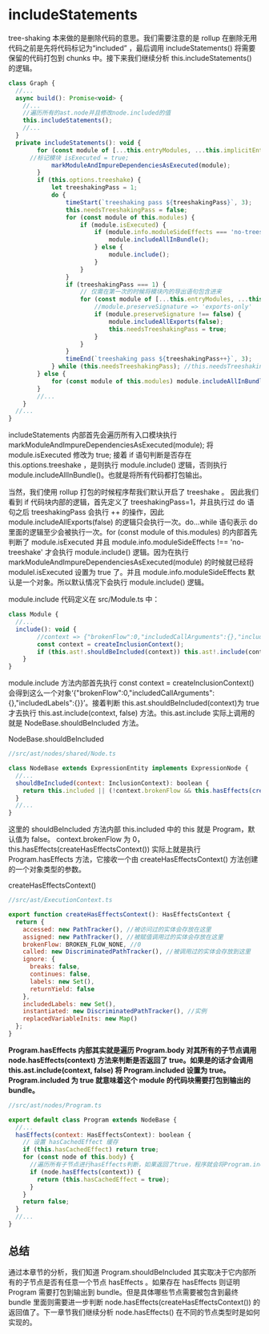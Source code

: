 # includeStatements

tree-shaking 本来做的是删除代码的意思。我们需要注意的是 rollup 在删除无用代码之前是先将代码标记为“included” ，最后调用 includeStatements() 将需要保留的代码打包到 chunks 中。接下来我们继续分析 this.includeStatements() 的逻辑。

```js
class Graph {
  //...
  async build(): Promise<void> {
    //...
    //遍历所有的ast.node并且修改node.included的值
    this.includeStatements();
    //...
  }
  private includeStatements(): void {
		for (const module of [...this.entryModules, ...this.implicitEntryModules]) {
      //标记模块 isExecuted = true;
			markModuleAndImpureDependenciesAsExecuted(module);
		}
		if (this.options.treeshake) {
			let treeshakingPass = 1;
			do {
				timeStart(`treeshaking pass ${treeshakingPass}`, 3);
				this.needsTreeshakingPass = false;
				for (const module of this.modules) {
					if (module.isExecuted) {
						if (module.info.moduleSideEffects === 'no-treeshake') {
							module.includeAllInBundle();
						} else {
							module.include();
						}
					}
				}
				if (treeshakingPass === 1) {
					// 仅需在第一次的时候将模块内的导出语句包含进来
					for (const module of [...this.entryModules, ...this.implicitEntryModules]) {
						//module.preserveSignature => 'exports-only'
						if (module.preserveSignature !== false) {
							module.includeAllExports(false);
							this.needsTreeshakingPass = true;
						}
					}
				}
				timeEnd(`treeshaking pass ${treeshakingPass++}`, 3);
			} while (this.needsTreeshakingPass); //this.needsTreeshakingPass为true的时候才会继续执行treeShaking逻辑
		} else {
			for (const module of this.modules) module.includeAllInBundle();
		}
		//...
	}
  //...
}
```

includeStatements 内部首先会遍历所有入口模块执行 markModuleAndImpureDependenciesAsExecuted(module); 将 module.isExecuted 修改为 true; 接着 if 语句判断是否存在 this.options.treeshake ，是则执行 module.include() 逻辑，否则执行 module.includeAllInBundle()。也就是将所有代码都打包输出。

当然，我们使用 rollup 打包的时候程序帮我们默认开启了 treeshake 。 因此我们看到 if 代码块内部的逻辑，首先定义了 treeshakingPass=1，并且执行过 do 语句之后 treeshakingPass 会执行 ++ 的操作，因此 module.includeAllExports(false) 的逻辑只会执行一次。do...while 语句表示 do 里面的逻辑至少会被执行一次。for (const module of this.modules) 的内部首先判断了 module.isExecuted 并且 module.info.moduleSideEffects !== 'no-treeshake' 才会执行 module.include() 逻辑。因为在执行 markModuleAndImpureDependenciesAsExecuted(module) 的时候就已经将 modulel.isExecuted 设置为 true 了。并且 module.info.moduleSideEffects 默认是一个对象。所以默认情况下会执行 module.include() 逻辑。

module.include 代码定义在 src/Module.ts 中：

```js
class Module {
  //...
  include(): void {
		//context => {"brokenFlow":0,"includedCallArguments":{},"includedLabels":{}}
		const context = createInclusionContext();
		if (this.ast!.shouldBeIncluded(context)) this.ast!.include(context, false);
	}
}
```

module.include 方法内部首先执行 const context = createInclusionContext() 会得到这么一个对象‘{"brokenFlow":0,"includedCallArguments":{},"includedLabels":{\}}’。接着判断 this.ast.shouldBeIncluded(context)为 true 才去执行 this.ast.include(context, false) 方法。this.ast.include 实际上调用的就是 NodeBase.shouldBeIncluded 方法。

NodeBase.shouldBeIncluded

```js
//src/ast/nodes/shared/Node.ts

class NodeBase extends ExpressionEntity implements ExpressionNode {
  //...
  shouldBeIncluded(context: InclusionContext): boolean {
    return this.included || (!context.brokenFlow && this.hasEffects(createHasEffectsContext()));
  }
  //...
}
```

这里的 shouldBeIncluded 方法内部 this.included 中的 this 就是 Program，默认值为 false。 context.brokenFlow 为 0，this.hasEffects(createHasEffectsContext()) 实际上就是执行 Program.hasEffects 方法，它接收一个由 createHasEffectsContext() 方法创建的一个对象类型的参数。

createHasEffectsContext()

```js
//src/ast/ExecutionContext.ts

export function createHasEffectsContext(): HasEffectsContext {
  return {
    accessed: new PathTracker(), //被访问过的实体会存放在这里
    assigned: new PathTracker(), //被赋值调用过的实体会存放在这里
    brokenFlow: BROKEN_FLOW_NONE, //0
    called: new DiscriminatedPathTracker(), //被调用过的实体会存放到这里
    ignore: {
      breaks: false,
      continues: false,
      labels: new Set(),
      returnYield: false
    },
    includedLabels: new Set(),
    instantiated: new DiscriminatedPathTracker(), //实例
    replacedVariableInits: new Map()
  };
}
```

**Program.hasEffects 内部其实就是遍历 Program.body 对其所有的子节点调用 node.hasEffects(context) 方法来判断是否返回了 true。如果是的话才会调用 this.ast.include(context, false) 将 Program.included 设置为 true。Program.included 为 true 就意味着这个 module 的代码块需要打包到输出的 bundle。**

```js
//src/ast/nodes/Program.ts

export default class Program extends NodeBase {
  //...
  hasEffects(context: HasEffectsContext): boolean {
    // 设置 hasCachedEffect 缓存
    if (this.hasCachedEffect) return true;
    for (const node of this.body) {
      //遍历所有子节点进行hasEffects判断，如果返回了true，程序就会将Program.included设置为true。
      if (node.hasEffects(context)) {
        return (this.hasCachedEffect = true);
      }
    }
    return false;
  }
  //...
}
```

## 总结

通过本章节的分析，我们知道 Program.shouldBeIncluded 其实取决于它内部所有的子节点是否有任意一个节点 hasEffects 。如果存在 hasEffects 则证明 Program 需要打包到输出到 bundle。但是具体哪些节点需要被包含到最终 bundle 里面则需要进一步判断 node.hasEffects(createHasEffectsContext()) 的返回值了。下一章节我们继续分析 node.hasEffects() 在不同的节点类型时是如何实现的。
